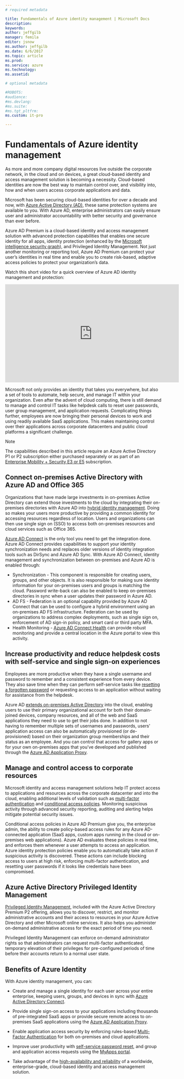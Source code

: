 ```yaml
---
# required metadata

title: Fundamentals of Azure identity management | Microsoft Docs
description:
keywords:
author: jeffgilb
manager: femila
editor: jsnow
ms.author: jeffgilb
ms.date: 6/6/2017
ms.topic: article
ms.prod:
ms.service: azure
ms.technology:
ms.assetid:

# optional metadata

#ROBOTS:
#audience:
#ms.devlang:
#ms.suite:
#ms.tgt_pltfrm:
ms.custom: it-pro

---
```

# Fundamentals of Azure identity management
As more and more company digital resources live outside the corporate network, in the cloud and on devices, a great cloud-based identity and access management solution is becoming a necessity. Cloud-based identities are now the best way to maintain control over, and visibility into, how and when users access corporate applications and data.

Microsoft has been securing cloud-based identities for over a decade and now, with [Azure Active Directory (AD)](https://docs.microsoft.com/azure/active-directory/active-directory-editions), these same protection systems are available to you. With Azure AD, enterprise administrators can easily ensure user and administrator accountability with better security and governance than ever before.

Azure AD Premium is a cloud-based identity and access management solution with advanced protection capabilities that enables one secure identity for all apps, identity protection (enhanced by the [Microsoft intelligence security graph](https://www.microsoft.com/en-us/security/intelligence)), and Privileged Identity Management. Not just another monitoring or reporting tool, Azure AD Premium can protect your user’s identities in real time and enable you to create risk-based, adaptive access policies to protect your organization’s data.

Watch this short video for a quick overview of Azure AD identity management and protection:
<iframe width="560" height="315" src="https://www.youtube.com/embed/9LGIJ2-FKIM" frameborder="0" allowfullscreen></iframe>

Microsoft not only provides an identity that takes you everywhere, but also a set of tools to automate, help secure, and manage IT within your organization. Even after the advent of cloud computing, there is still demand to manage and control IT tasks like helpdesk calls to reset user passwords, user group management, and application requests. Complicating things further, employees are now bringing their personal devices to work and using readily available SaaS applications. This makes maintaining control over their applications across corporate datacenters and public cloud platforms a significant challenge.

> [!Note]
> The capabilities described in this article require an Azure Active Directory P1 or P2 subscription either purchased separately or as part of an [Enterprise Mobility + Security E3 or E5](https://docs.microsoft.com/enterprise-mobility-security/solutions/learn-about-ems) subscription.

## Connect on-premises Active Directory with Azure AD and Office 365
Organizations that have made large investments in on-premises Active Directory can extend those investments to the cloud by integrating their on-premises directories with Azure AD into [hybrid identity management](https://docs.microsoft.com/azure/active-directory/active-directory-hybrid-identity-design-considerations-overview). Doing so makes your users more productive by providing a common identity for accessing resources regardless of location. Users and organizations can then use single sign on (SSO) to access both on-premises resources and cloud services such as Office 365.

[Azure AD Connect](https://docs.microsoft.com/azure/active-directory/connect/active-directory-aadconnect) is the only tool you need to get the integration done. Azure AD Connect provides capabilities to support your identity synchronization needs and replaces older versions of identity integration tools such as DirSync and Azure AD Sync. With Azure AD Connect, identity management and synchronization between on-premises and Azure AD is enabled through:

- Synchronization - This component is responsible for creating users, groups, and other objects. It is also responsible for making sure identity information for your on-premises users and groups is matching the cloud. Password write-back can also be enabled to keep on-premises directories in sync when a user updates their password in Azure AD.
- AD FS - Federation is an optional capability provided by Azure AD Connect that can be used to configure a hybrid environment using an on-premises AD FS infrastructure. Federation can be used by organizations to address complex deployments, such as single sign on, enforcement of AD sign-in policy, and smart card or third party MFA.
- Health Monitoring - [Azure AD Connect Health](https://docs.microsoft.com/azure/active-directory/connect-health/active-directory-aadconnect-health) can provide robust monitoring and provide a central location in the Azure portal to view this activity.

## Increase productivity and reduce helpdesk costs with self-service and single sign-on experiences

Employees are more productive when they have a single username and password to remember and a consistent experience from every device. They also save time when they can perform self-service tasks like [resetting a forgotten password](https://docs.microsoft.com/azure/active-directory/active-directory-passwords) or requesting access to an application without waiting for assistance from the helpdesk.

Azure AD [extends on-premises Active Directory](https://docs.microsoft.com/azure/active-directory/connect/active-directory-aadconnect) into the cloud, enabling users to use their primary organizational account for both their domain-joined devices, company resources, and all of the web and SaaS applications they need to use to get their jobs done. In addition to not having to remember multiple sets of usernames and passwords, users' application access can also be automatically provisioned (or de-provisioned) based on their organization group memberships and their status as an employee. And you can control that access for gallery apps or for your own on-premises apps that you’ve developed and published through the [Azure AD Application Proxy](https://docs.microsoft.com/azure/active-directory/active-directory-application-proxy-get-started).

## Manage and control access to corporate resources
Microsoft identity and access management solutions help IT protect access to applications and resources across the corporate datacenter and into the cloud, enabling additional levels of validation such as [multi-factor authentication](https://docs.microsoft.com/azure/multi-factor-authentication/multi-factor-authentication-whats-next) and [conditional access policies](https://docs.microsoft.com/azure/active-directory/active-directory-conditional-access-azure-portal). Monitoring suspicious activity through advanced security reporting, auditing and alerting helps mitigate potential security issues.

Conditional access policies in Azure AD Premium give you, the enterprise admin, the ability to create policy-based access rules for any Azure AD-connected application (SaaS apps, custom apps running in the cloud or on-premises web applications). Azure AD evaluates these policies in real time, and enforces them whenever a user attempts to access an application. Azure identity protection policies enable you to automatically take action if suspicious activity is discovered. These actions can include blocking access to users at high risk, enforcing multi-factor authentication, and resetting user passwords if it looks like credentials have been compromised.


## Azure Active Directory Privileged Identity Management

[Privileged Identity Management](https://docs.microsoft.com/azure/active-directory/active-directory-privileged-identity-management-getting-started), included with the Azure Active Directory Premium P2 offering, allows you to discover, restrict, and monitor administrative accounts and their access to resources in your Azure Active Directory and other Microsoft online services. It also helps you administer on-demand administrative access for the exact period of time you need.

Privileged Identity Management can enforce on-demand administrator rights so that administrators can request multi-factor authenticated, temporary elevation of their privileges for pre-configured periods of time before their accounts return to a normal user state.

## Benefits of Azure Identity

With Azure identity management, you can:

-   Create and manage a single identity for each user across your entire enterprise, keeping users, groups, and devices in sync with [Azure Active Directory Connect](https://docs.microsoft.com/azure/active-directory/connect/active-directory-aadconnect).

-   Provide single sign-on access to your applications including thousands of pre-integrated SaaS apps or provide secure remote access to on-premises SaaS applications using the [Azure AD Application Proxy](https://docs.microsoft.com/azure/active-directory/active-directory-application-proxy-get-started).

-   Enable application access security by enforcing rules-based [Multi-Factor Authentication](https://docs.microsoft.com/azure/multi-factor-authentication/multi-factor-authentication-whats-next) for both on-premises and cloud applications.

-   Improve user productivity with [self-service password reset](https://docs.microsoft.com/azure/active-directory/active-directory-passwords), and group and application access requests using the [MyApps portal](https://docs.microsoft.com/azure/active-directory/active-directory-saas-access-panel-user-help).

-   Take advantage of the [high-availability and reliability](https://docs.microsoft.com/azure/architecture/resiliency/high-availability-azure-applications) of a worldwide, enterprise-grade, cloud-based identity and access management solution.

